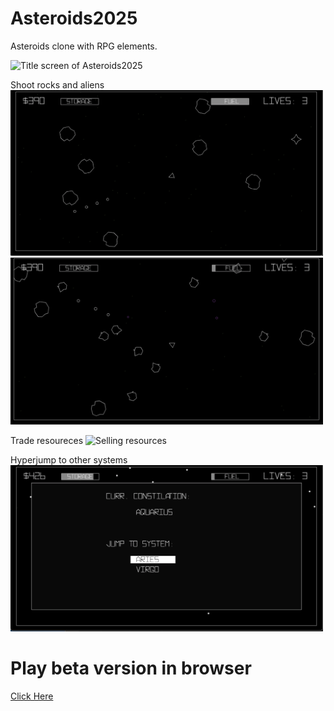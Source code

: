# Asteroids2025

Asteroids clone with RPG elements.

<img src=",/images/title.png" alt="Title screen of Asteroids2025" width="500">

Shoot rocks and aliens
<img src="./images/fight.png" alt="Typical gameplay of shooting asteriods" width="500">
<img src="./images/fight1.png" alt="Alternate gampeplay screenshot" width="500">

Trade resoureces
<img src=".images/trade.png" alt="Selling resources" width="500">

Hyperjump to other systems
<img src="./images/jump.png" alt="A menu for jumping to other systems" width="500">

# Play beta version in browser

[Click Here](https://doomlazer.github.io/Asteroids2025)